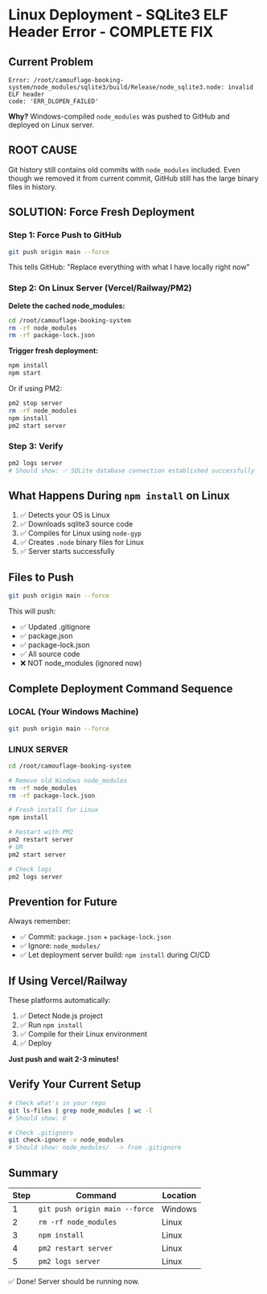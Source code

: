 # Linux Deployment - SQLite3 ELF Header Error - COMPLETE FIX

## Current Problem
```
Error: /root/camouflage-booking-system/node_modules/sqlite3/build/Release/node_sqlite3.node: invalid ELF header
code: 'ERR_DLOPEN_FAILED'
```

**Why?** Windows-compiled `node_modules` was pushed to GitHub and deployed on Linux server.

## ROOT CAUSE
Git history still contains old commits with `node_modules` included. Even though we removed it from current commit, GitHub still has the large binary files in history.

## SOLUTION: Force Fresh Deployment

### Step 1: Force Push to GitHub
```bash
git push origin main --force
```

This tells GitHub: "Replace everything with what I have locally right now"

### Step 2: On Linux Server (Vercel/Railway/PM2)

**Delete the cached node_modules:**
```bash
cd /root/camouflage-booking-system
rm -rf node_modules
rm -rf package-lock.json
```

**Trigger fresh deployment:**
```bash
npm install
npm start
```

Or if using PM2:
```bash
pm2 stop server
rm -rf node_modules
npm install
pm2 start server
```

### Step 3: Verify
```bash
pm2 logs server
# Should show: ✅ SQLite database connection established successfully
```

## What Happens During `npm install` on Linux

1. ✅ Detects your OS is Linux
2. ✅ Downloads sqlite3 source code
3. ✅ Compiles for Linux using `node-gyp`
4. ✅ Creates `.node` binary files for Linux
5. ✅ Server starts successfully

## Files to Push

```bash
git push origin main --force
```

This will push:
- ✅ Updated .gitignore
- ✅ package.json
- ✅ package-lock.json
- ✅ All source code
- ❌ NOT node_modules (ignored now)

## Complete Deployment Command Sequence

### LOCAL (Your Windows Machine)
```bash
git push origin main --force
```

### LINUX SERVER
```bash
cd /root/camouflage-booking-system

# Remove old Windows node_modules
rm -rf node_modules
rm -rf package-lock.json

# Fresh install for Linux
npm install

# Restart with PM2
pm2 restart server
# OR
pm2 start server

# Check logs
pm2 logs server
```

## Prevention for Future

Always remember:
- ✅ Commit: `package.json` + `package-lock.json`
- ✅ Ignore: `node_modules/`
- ✅ Let deployment server build: `npm install` during CI/CD

## If Using Vercel/Railway

These platforms automatically:
1. ✅ Detect Node.js project
2. ✅ Run `npm install`
3. ✅ Compile for their Linux environment
4. ✅ Deploy

**Just push and wait 2-3 minutes!**

## Verify Your Current Setup

```bash
# Check what's in your repo
git ls-files | grep node_modules | wc -l
# Should show: 0

# Check .gitignore
git check-ignore -v node_modules
# Should show: node_modules/  -> from .gitignore
```

## Summary

| Step | Command | Location |
|------|---------|----------|
| 1 | `git push origin main --force` | Windows |
| 2 | `rm -rf node_modules` | Linux |
| 3 | `npm install` | Linux |
| 4 | `pm2 restart server` | Linux |
| 5 | `pm2 logs server` | Linux |

✅ Done! Server should be running now.
